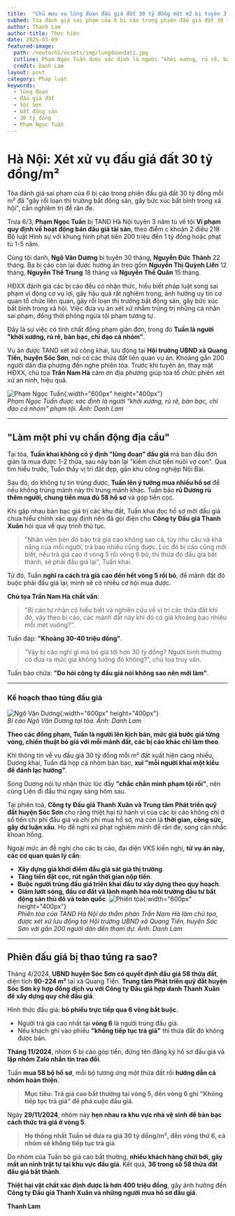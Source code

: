 ```yaml
---
title:  "Chủ mưu vụ lũng đoạn đấu giá đất 30 tỷ đồng một m2 bị tuyên 3 năm tù" 
subhed: Tòa đánh giá sai phạm của 6 bị cáo trong phiên đấu giá đất 30 tỷ đồng mỗi m2 đã "gây rối loạn thị trường bất động sản, gây bức xúc bất bình trong xã hội", cần nghiêm trị để răn đe.
author: Thanh Lam
author-title: Thực hiện
date: 2025-03-09
featured-image: 
  path: /newtech1/assets/img/lungdoandat1.jpg
  cutline: Phạm Ngọc Tuấn được xác định là người "khởi xướng, rủ rê, bàn bạc, chỉ đạo cả nhóm" phạm tội.
  credit: Danh Lam
layout: post
category: Pháp luật
keywords: 
  - lũng đoạn
  - đấu giá đất
  - Sóc Sơn 
  - bất động sản 
  - 30 tỷ đồng 
  - Phạm Ngọc Tuấn
---
```

# Hà Nội: Xét xử vụ đấu giá đất 30 tỷ đồng/m²

Tòa đánh giá sai phạm của 6 bị cáo trong phiên đấu giá đất 30 tỷ đồng mỗi m² đã "gây rối loạn thị trường bất động sản, gây bức xúc bất bình trong xã hội", cần nghiêm trị để răn đe.

Trưa 6/3, **Phạm Ngọc Tuấn** bị TAND Hà Nội tuyên 3 năm tù về tội **Vi phạm quy định về hoạt động bán đấu giá tài sản**, theo điểm c khoản 2 điều 218 Bộ luật Hình sự với khung hình phạt tiền 200 triệu đến 1 tỷ đồng hoặc phạt tù 1-5 năm.

Cùng tội danh, **Ngô Văn Dương** bị tuyên 30 tháng, **Nguyễn Đức Thành** 22 tháng. Ba bị cáo còn lại được hưởng án treo gồm **Nguyễn Thị Quỳnh Liên** 12 tháng, **Nguyễn Thế Trung** 18 tháng và **Nguyễn Thế Quân** 15 tháng.

HĐXX đánh giá các bị cáo đều có nhận thức, hiểu biết pháp luật song sai phạm vì động cơ vụ lợi, gây hậu quả rất nghiêm trọng, ảnh hưởng uy tín cơ quan tổ chức liên quan, gây rối loạn thị trường bất động sản, gây bức xúc bất bình trong xã hội. Việc đưa vụ án xét xử nhằm trừng trị những cá nhân sai phạm, đồng thời phòng ngừa tội phạm tương tự.

Đây là sự việc có tính chất đồng phạm giản đơn, trong đó **Tuấn là người "khởi xướng, rủ rê, bàn bạc, chỉ đạo cả nhóm"**.

Vụ án được TAND xét xử công khai, lưu động tại **Hội trường UBND xã Quang Tiến, huyện Sóc Sơn**, nơi có các thửa đất liên quan vụ án. Khoảng gần 200 người dân địa phương đến nghe phiên tòa. Trước khi tuyên án, thay mặt HĐXX, chủ tọa **Trần Nam Hà** cảm ơn địa phương giúp tòa tổ chức phiên xét xử an ninh, hiệu quả.

![Phạm Ngọc Tuấn](/newtech1/assets/img/lungdoandat1.jpg){:width="600px" height="400px"}  
*Phạm Ngọc Tuấn được xác định là người "khởi xướng, rủ rê, bàn bạc, chỉ đạo cả nhóm" phạm tội. Ảnh: Danh Lam*

---

## "Làm một phi vụ chấn động địa cầu"

Tại tòa, **Tuấn khai không có ý định "lũng đoạn" đấu giá** mà ban đầu đơn giản là mua được 1-2 thửa, sau này bán lại "kiếm chút tiền nuôi vợ con". Qua tìm hiểu trước, Tuấn thấy vị trí đất đẹp, gần khu công nghiệp Nội Bài.

Sau đó, do không tự tin trúng được, **Tuấn lên ý tưởng mua nhiều hồ sơ** để nếu không trúng mảnh này thì trúng mảnh khác. Tuấn bảo **rủ Dương rủ thêm người, chung tiền mua đủ 58 hồ sơ** và góp tiền cọc.

Khi gặp nhau bàn bạc giá trị các khu đất, Tuấn khai đọc hồ sơ mời đấu giá chưa hiểu chính xác quy định nên đã gọi điện cho **Công ty Đấu giá Thanh Xuân** hỏi qua về quy trình thủ tục.

> "Nhân viên bên đó bảo trả giá cao không sao cả, tùy nhu cầu và khả năng của mỗi người, trả bao nhiêu cũng được. Lúc đó bị cáo cũng mới biết, nếu trả giá cao ở vòng 5 rồi vòng 6 bỏ, thì thửa đó đấu giá bất thành, sẽ phải đấu giá lại", Tuấn khai.

Từ đó, Tuấn **nghĩ ra cách trả giá cao đến hết vòng 5 rồi bỏ**, để mảnh đất đó buộc phải đấu giá lại, mình sẽ có nhiều cơ hội mua được.

**Chủ tọa Trần Nam Hà chất vấn**:

> "Bị cáo tự nhận có hiểu biết và nghiên cứu về vị trí các thửa đất khi đó, vậy theo bị cáo, các mảnh đất này khi đó có giá khoảng bao nhiêu mỗi mét vuông?".

Tuấn đáp: **"Khoảng 30-40 triệu đồng"**.

> "Vậy bị cáo nghĩ gì mà bỏ giá tới hơn 30 tỷ đồng? Người bình thường có đưa ra mức giá không tưởng đó không?", chủ tọa truy vấn.

Tuấn bào chữa: **"Do hỏi công ty đấu giá nói không sao nên mới làm"**.

---

### Kế hoạch thao túng đấu giá
![Ngô Văn Dương](/newtech1/assets/img/lungdoandat2.jpg){:width="600px" height="400px"}  
*Bị cáo Ngô Văn Dương tại tòa. Ảnh: Danh Lam*

**Theo các đồng phạm, Tuấn là người lên kịch bản, mức giá bước giá từng vòng, chiến thuật bỏ giá với mỗi mảnh đất, các bị cáo khác chỉ làm theo**.

Khi thông tin về vụ đấu giá 30 tỷ đồng mỗi m² đất xuất hiện càng nhiều, Dương khai, Tuấn đã họp cả nhóm bàn bạc, **xui "mỗi người khai một kiểu để đánh lạc hướng"**.

Song Dương nói tự nhận thức lúc đấy **"chắc chắn mình phạm tội rồi"**, nên cùng Liên đi đầu thú ngay sáng hôm sau.

Tại phiên toà, **Công ty Đấu giá Thanh Xuân và Trung tâm Phát triển quỹ đất huyện Sóc Sơn** cho rằng thiệt hại từ hành vi của các bị cáo không chỉ ở số tiền chi phí đấu giá và chi phí mua hồ sơ, mà còn là **thời gian, công sức, gây dư luận xấu**. Họ đề nghị xử phạt nghiêm minh để răn đe, song cân nhắc khoan hồng.

Ngoài mức án đề nghị cho các bị cáo, đại diện VKS kiến nghị, **từ vụ án này, các cơ quan quản lý cần**:

- **Xây dựng giá khởi điểm đấu giá sát giá thị trường**.
- **Tăng tiền đặt cọc, rút ngắn thời gian nộp tiền**.
- **Buộc người trúng đấu giá triển khai đầu tư xây dựng theo quy hoạch**.
- **Giảm lướt sóng, đầu cơ đất và lành mạnh hóa môi trường đầu tư bất động sản thủ đô và toàn quốc**.
![Phiên tòa](/newtech1/assets/img/lungdoandat3.jpg){:width="600px" height="400px"}  
*Phiên tòa của TAND Hà Nội do thẩm phán Trần Nam Hà làm chủ tọa, được xét xử lưu động tại Hội trường UBND xã Quang Tiến, huyện Sóc Sơn với gần 200 người dân đến tham dự. Ảnh: Danh Lam*
---

## Phiên đấu giá bị thao túng ra sao?

Tháng 4/2024, **UBND huyện Sóc Sơn có quyết định đấu giá 58 thửa đất**, diện tích **90-224 m²** tại xã Quang Tiến. **Trung tâm Phát triển quỹ đất huyện Sóc Sơn ký hợp đồng dịch vụ với Công ty Đấu giá hợp danh Thanh Xuân để xây dựng quy chế đấu giá**.

Hình thức đấu giá: **bỏ phiếu trực tiếp qua 6 vòng bắt buộc**.

- Người trả giá cao nhất tại **vòng 6** là người trúng đấu giá.
- Nếu khách ghi vào phiếu **"không tiếp tục trả giá"** thì thửa đất đó không được bán.

**Tháng 11/2024**, nhóm 6 bị cáo góp tiền, đứng tên đăng ký hồ sơ đấu giá và **lập nhóm Zalo nhắn tin trao đổi**.

Tuấn **mua 58 bộ hồ sơ**, mỗi bộ tương ứng một thửa đất rồi **hướng dẫn cả nhóm hoàn thiện**.

> **Mục tiêu: Trả giá cao bất thường tại vòng 5, đến vòng 6 ghi "Không tiếp tục trả giá" để phá cuộc đấu giá**.

Ngày **29/11/2024**, nhóm này **hẹn nhau ra khu vực nhà vệ sinh để bàn bạc cách thức trả giá ở vòng 5**.

> **Họ thống nhất Tuấn sẽ đưa ra giá 30 tỷ đồng/m², đến vòng thứ 6, cả nhóm sẽ không tiếp tục trả giá**.

Do nhóm của Tuấn bỏ giá cao bất thường, **nhiều khách hàng chửi bới, gây mất an ninh trật tự tại khu vực đấu giá**. Kết quả, **36 trong số 58 thửa đất đấu giá bất thành**.

**Thiệt hại vật chất xác định được là hơn 400 triệu đồng**, gây ảnh hưởng đến **Công ty Đấu giá Thanh Xuân và những người mua hồ sơ đấu giá**.

**Thanh Lam**
